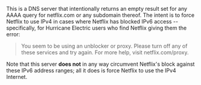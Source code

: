 This is a DNS server that intentionally returns an empty result set for any AAAA query for netflix.com or any subdomain thereof.  The intent is to force Netflix to use IPv4 in cases where Netflix has blocked IPv6 access -- specifically, for Hurricane Electric users who find Netflix giving them the error:

> You seem to be using an unblocker or proxy. Please turn off any of these services and try again. For more help, visit netflix.com/proxy.

Note that this server **does not** in any way circumvent Netflix's block against these IPv6 address ranges; all it does is force Netflix to use the IPv4 Internet.
